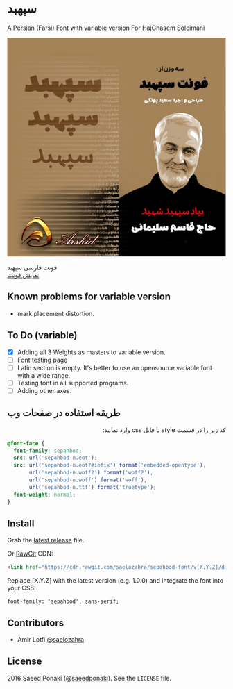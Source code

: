# سپهبد
A Persian (Farsi) Font with variable version
For HajGhasem Soleimani

![Sahel-VF](./sepahbod2.jpg)

فونت فارسی سپهبد  
[نمایش فونت](https://tarh.in/product/%d9%81%d9%88%d9%86%d8%aa-%d8%b3%d9%be%d9%87%d8%a8%d8%af-%d8%b1%d8%a7%db%8c%da%af%d8%a7%d9%86/)  

## Known problems for variable version
- mark placement distortion.

## To Do (variable)
- [x] Adding all 3 Weights as masters to variable version.
- [ ] Font testing page
- [ ] Latin section is empty. It's better to use an opensource variable font with a wide range.
- [ ] Testing font in all supported programs.
- [ ] Adding other axes.

## طریقه استفاده در صفحات وب

<p dir="rtl">
کد زیر را در قسمت style یا فایل css وارد نمایید:
</p>


```css
@font-face {
  font-family: sepahbod;
  src: url('sepahbod-n.eot');
  src: url('sepahbod-n.eot?#iefix') format('embedded-opentype'),
       url('sepahbod-n.woff2') format('woff2'),
       url('sepahbod-n.woff') format('woff'),
       url('sepahbod-n.ttf') format('truetype');
  font-weight: normal;
}

```

## Install

Grab the [latest release](https://github.com/saelozahra/sepahbod-font/releases/latest) file.

Or [RawGit](https://rawgit.com) CDN:

```html
<link href="https://cdn.rawgit.com/saelozahra/sepahbod-font/v[X.Y.Z]/dist/font-face.css" rel="stylesheet" type="text/css" />
```

Replace [X.Y.Z] with the latest version (e.g. 1.0.0) and integrate the font into your CSS:

```
font-family: 'sepahbod', sans-serif;
```


## Contributors

- Amir Lotfi [@saelozahra](https://saelozahra.ir)

## License
2016 Saeed Ponaki ([@saeedponaki](https://tarh.in/product/%d9%81%d9%88%d9%86%d8%aa-%d8%b3%d9%be%d9%87%d8%a8%d8%af-%d8%b1%d8%a7%db%8c%da%af%d8%a7%d9%86/)). See the `LICENSE` file.

